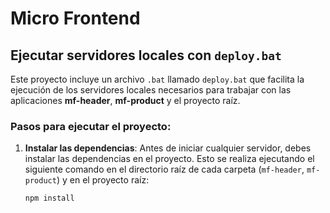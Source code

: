 # Micro Frontend

## Ejecutar servidores locales con `deploy.bat`

Este proyecto incluye un archivo `.bat` llamado `deploy.bat` que facilita la ejecución de los servidores locales necesarios para trabajar con las aplicaciones **mf-header**, **mf-product** y el proyecto raíz.

### Pasos para ejecutar el proyecto:

1. **Instalar las dependencias**:
   Antes de iniciar cualquier servidor, debes instalar las dependencias en el proyecto. Esto se realiza ejecutando el siguiente comando en el directorio raíz de cada carpeta (`mf-header`, `mf-product`) y en el proyecto raíz:

   ```bash
   npm install